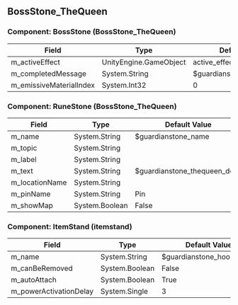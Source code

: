 ## BossStone_TheQueen

### Component: BossStone (BossStone_TheQueen)

|Field|Type|Default Value|
|-----|----|-------------|
|m_activeEffect|UnityEngine.GameObject|active_effects|
|m_completedMessage|System.String|$guardianstone_trophyplaced|
|m_emissiveMaterialIndex|System.Int32|0|

### Component: RuneStone (BossStone_TheQueen)

|Field|Type|Default Value|
|-----|----|-------------|
|m_name|System.String|$guardianstone_name|
|m_topic|System.String||
|m_label|System.String||
|m_text|System.String|$guardianstone_thequeen_desc|
|m_locationName|System.String||
|m_pinName|System.String|Pin|
|m_showMap|System.Boolean|False|

### Component: ItemStand (itemstand)

|Field|Type|Default Value|
|-----|----|-------------|
|m_name|System.String|$guardianstone_hook_name|
|m_canBeRemoved|System.Boolean|False|
|m_autoAttach|System.Boolean|True|
|m_powerActivationDelay|System.Single|3|

